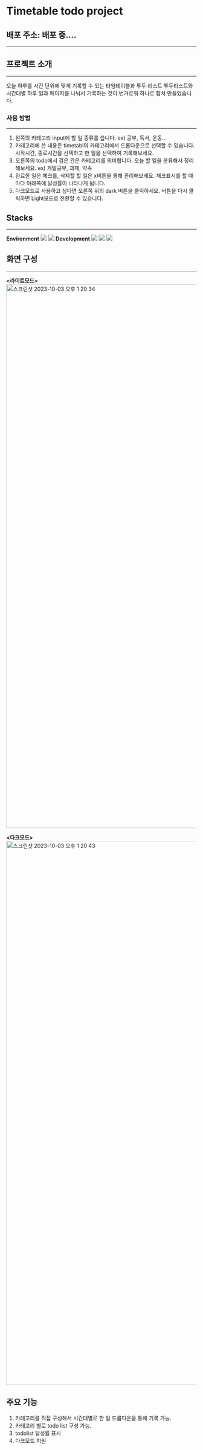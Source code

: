# Timetable todo project


## 배포 주소: 배포 중....
---

## 프로젝트 소개
---
오늘 하루를 시간 단위에 맞게 기록할 수 있는 타임테이블과 투두 리스트
투두리스트와시간대별 하루 일과 페이지를 나눠서 기록하는 것이 번거로워 하나로 합쳐 만들었습니다.

### 사용 방법
---
1. 왼쪽의 카테고리 input에 할 일 종류를 씁니다.
     ex) 공부, 독서, 운동...
2. 카테고리에 쓴 내용은 timetabl의 카테고리에서 드롭다운으로 선택할 수 있습니다.
   시작시간, 종료시간을 선택하고 한 일을 선택하여 기록해보세요.
3. 오른쪽의 todo에서 검은 칸은 카테고리를 의미합니다. 오늘 할 일을 분류해서 정리해보세요.
   ex) 개발공부, 과제, 약속
4. 완료한 일은 체크를, 삭제할 할 일은 x버튼을 통해 관리해보세요. 체크표시를 할 때마다 아래쪽에 달성률이 나타나게 됩니다.
5. 다크모드로 사용하고 싶다면 오른쪽 위의 dark 버튼을 클릭하세요. 버튼을 다시 클릭하면 Light모드로 전환할 수 있습니다.

## Stacks
---
**Environment**
<img src="https://img.shields.io/badge/github-181717?style=for-the-badge&logo=github&logoColor=white">
<img src="https://img.shields.io/badge/visualstudiocode-007ACC?style=for-the-badge&logo=visualstudiocode&logoColor=black">
**Development**
 <img src="https://img.shields.io/badge/css-1572B6?style=for-the-badge&logo=css3&logoColor=white"> 
  <img src="https://img.shields.io/badge/javascript-F7DF1E?style=for-the-badge&logo=javascript&logoColor=black"> 
  <img src="https://img.shields.io/badge/react-61DAFB?style=for-the-badge&logo=react&logoColor=black">
  


## 화면 구성
---
**<라이트모드>**
<img width="1440" alt="스크린샷 2023-10-03 오후 1 20 34" src="https://github.com/mingeung/timetable_todo_project/assets/119600579/fd32b81c-9296-4383-90bc-fc3ac722c747">


**<다크모드>**
<img width="1440" alt="스크린샷 2023-10-03 오후 1 20 43" src="https://github.com/mingeung/timetable_todo_project/assets/119600579/d7ae9b55-e0c1-484e-8fe0-350df80f5da8">

## 주요 기능
1. 카테고리를 직접 구성해서 시간대별로 한 일 드롭다운을 통해 기록 가능.
2. 카테고리 별로 todo list 구성 가능.
3. todolist 달성률 표시
4. 다크모드 지원
